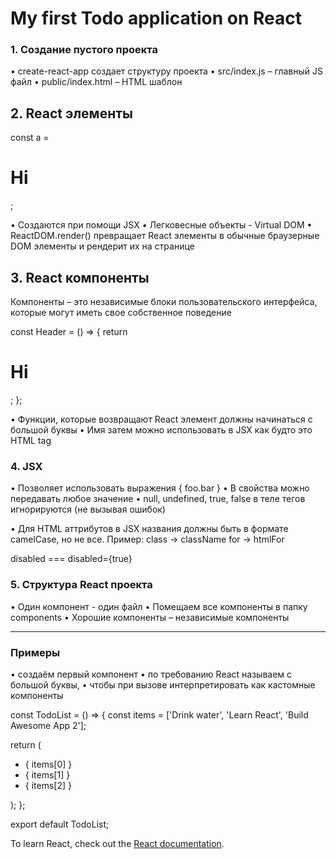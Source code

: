 # My first Todo application on React

### 1. Создание пустого проекта
• create-react-app создает структуру проекта
• src/index.js – главный JS файл
• public/index.html – HTML шаблон

## 2. React элементы
const a = <h1>Hi</h1>;

• Создаются при помощи JSX
• Легковесные объекты - Virtual DOM
• ReactDOM.render() превращает React элементы в обычные браузерные DOM элементы и рендерит их на странице

## 3. React компоненты
Компоненты – это независимые блоки пользовательского интерфейса, которые могут иметь свое собственное поведение

const Header = () => {
  return <h1>Hi</h1>;
};

• Функции, которые возвращают React элемент должны начинаться с большой буквы
• Имя затем можно использовать в JSX как будто это HTML tag

### 4. JSX
• Позволяет использовать выражения { foo.bar }
• В свойства можно передавать любое значение
• null, undefined, true, false в теле тегов игнорируются (не вызывая ошибок)

• Для HTML аттрибутов в JSX названия должны быть в формате camelCase, но не все.
Пример:
class -> className
for -> htmlFor

disabled === disabled={true}

### 5. Структура React проекта
• Один компонент - один файл
• Помещаем все компоненты в папку components
• Хорошие компоненты – независимые компоненты



---
### Примеры
• создаём первый компонент
• по требованию React называем с большой буквы,
• чтобы при вызове интерпретировать как кастомные компоненты

const TodoList = () => {
  const items = ['Drink water', 'Learn React', 'Build Awesome App 2'];

  return (
    <ul>
      <li>{ items[0] }</li>
      <li>{ items[1] }</li>
      <li>{ items[2] }</li>
    </ul>
  );
};

export default TodoList;


To learn React, check out the [React documentation](https://reactjs.org/).
